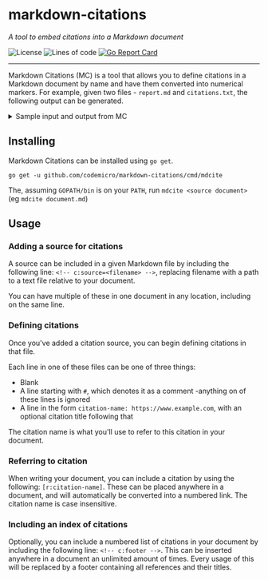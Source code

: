 # markdown-citations

*A tool to embed citations into a Markdown document*

![License](https://img.shields.io/github/license/codemicro/markdown-citations) ![Lines of code](https://img.shields.io/tokei/lines/github/codemicro/markdown-citations) [![Go Report Card](https://goreportcard.com/badge/github.com/codemicro/markdown-citations)](https://goreportcard.com/report/github.com/codemicro/markdown-citations)

---

Markdown Citations (MC) is a tool that allows you to define citations in a Markdown document by name and have them converted into numerical markers. For example, given two files - `report.md` and `citations.txt`, the following output can be generated.

<details><summary>Sample input and output from MC</summary>

#### `report.md`

```markdown
<!-- c:source=citations.txt -->

# Hello!

This is a statement. Statements can be classified based on their purpose[r:wikip-statement].

Statement can also refer to a part of an imperative programming language that expresses an action to be carried out[r:statement-cs].

## References

<!-- c:footer -->
```

#### `citations.txt`

```
wikip-statement: https://en.wikipedia.org/wiki/Statement
statement-cs: https://www.webopedia.com/definitions/statement/ What is Statement? | Webopedia
```

#### `report.gen.md` (generated by MC)

```markdown
# Hello!

This is a statement. Statements can be classified based on their purpose[[1]](https://en.wikipedia.org/wiki/Statement).

Statement can also refer to a part of an imperative programming language that expresses an action to be carried out[[2]](https://www.webopedia.com/definitions/statement/).

## References

1: [https://en.wikipedia.org/wiki/Statement](https://en.wikipedia.org/wiki/Statement)
2: What is Statement? | Webopedia - [https://www.webopedia.com/definitions/statement/](https://www.webopedia.com/definitions/statement/)
```

</details>

## Installing

Markdown Citations can be installed using `go get`.

```
go get -u github.com/codemicro/markdown-citations/cmd/mdcite
```

The, assuming `GOPATH/bin` is on your `PATH`, run `mdcite <source document>` (eg `mdcite document.md`)

## Usage

### Adding a source for citations

A source can be included in a given Markdown file by including the following line: `<!-- c:source=<filename> -->`, replacing filename with a path to a text file relative to your document.

You can have multiple of these in one document in any location, including on the same line.

### Defining citations

Once you've added a citation source, you can begin defining citations in that file.

Each line in one of these files can be one of three things:

* Blank
* A line starting with `#`, which denotes it as a comment -anything on of these lines is ignored
* A line in the form `citation-name: https://www.example.com`, with an optional citation title following that

The citation name is what you'll use to refer to this citation in your document.

### Referring to citation

When writing your document, you can include a citation by using the following: `[r:citation-name]`. These can be placed anywhere in a document, and will automatically be converted into a numbered link. The citation name is case insensitive.

### Including an index of citations

Optionally, you can include a numbered list of citations in your document by including the following line: `<!-- c:footer -->`. This can be inserted anywhere in a document an unlimited amount of times. Every usage of this will be replaced by a footer containing all references and their titles.
